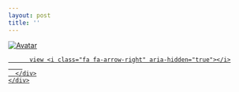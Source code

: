 ```yaml
---
layout: post
title: ''
---
```


<p class="imglist">

<div class="image-container">
  <a href="https://pic3.superbed.cn/item/5e0057e576085c3289a74a11.jpg"  data-fancybox="images">
    <img src="https://pic.superbed.cn/item/5e00580b76085c3289a76ab8.jpg" alt="Avatar" class="image" />
    <div class="overlay">
      <div class="text">
        
          view <i class="fa fa-arrow-right" aria-hidden="true"></i>
        
      </div>
    </div>
  </a>
</div>









<a href="https://pic3.superbed.cn/item/5e0057e576085c3289a74a14.jpg" data-fancybox="images"><img src="" /></a>
<a href="https://pic3.superbed.cn/item/5e0057e576085c3289a74a16.jpg" data-fancybox="images"><img src="" /></a>
<a href="https://pic3.superbed.cn/item/5e0057e576085c3289a74a18.jpg" data-fancybox="images"><img src="" /></a>
<a href="https://pic3.superbed.cn/item/5e0057e576085c3289a74a1a.jpg" data-fancybox="images"><img src="" /></a>
<a href="https://pic3.superbed.cn/item/5e0057e576085c3289a74a1c.jpg" data-fancybox="images"><img src="" /></a>
<a href="https://pic3.superbed.cn/item/5e0057e576085c3289a74a20.jpg" data-fancybox="images"><img src="" /></a>
<a href="https://pic3.superbed.cn/item/5e0057e576085c3289a74a22.jpg" data-fancybox="images"><img src="" /></a>
<a href="https://pic3.superbed.cn/item/5e0057e576085c3289a74a24.jpg" data-fancybox="images"><img src="" /></a>
<a href="https://pic3.superbed.cn/item/5e0057e576085c3289a74a26.jpg" data-fancybox="images"><img src="" /></a>
<a href="https://pic3.superbed.cn/item/5e0057e576085c3289a74a2a.jpg" data-fancybox="images"><img src="" /></a>
<a href="https://pic3.superbed.cn/item/5e0057e576085c3289a74a2d.jpg" data-fancybox="images"><img src="" /></a>
<a href="https://pic3.superbed.cn/item/5e0057e576085c3289a74a2f.jpg" data-fancybox="images"><img src="" /></a>
<a href="https://pic3.superbed.cn/item/5e0057e576085c3289a74a31.jpg" data-fancybox="images"><img src="" /></a>
<a href="https://pic3.superbed.cn/item/5e0057e576085c3289a74a34.jpg" data-fancybox="images"><img src="" /></a>
<a href="https://pic3.superbed.cn/item/5e0057e576085c3289a74a36.jpg" data-fancybox="images"><img src="" /></a>
<a href="https://pic3.superbed.cn/item/5e0057e576085c3289a74a39.jpg" data-fancybox="images"><img src="" /></a>
<a href="https://pic3.superbed.cn/item/5e0057e576085c3289a74a3c.jpg" data-fancybox="images"><img src="" /></a>
<a href="https://pic3.superbed.cn/item/5e0057e576085c3289a74a41.jpg" data-fancybox="images"><img src="" /></a>
<a href="https://pic3.superbed.cn/item/5e0057e576085c3289a74a48.jpg" data-fancybox="images"><img src="" /></a>
<a href="https://pic3.superbed.cn/item/5e0057e576085c3289a74a52.jpg" data-fancybox="images"><img src="" /></a>
<a href="https://pic3.superbed.cn/item/5e0057e576085c3289a74a59.jpg" data-fancybox="images"><img src="" /></a>
<a href="https://pic3.superbed.cn/item/5e0057e576085c3289a74a60.jpg" data-fancybox="images"><img src="" /></a>
<a href="https://pic3.superbed.cn/item/5e0057e576085c3289a74a66.jpg" data-fancybox="images"><img src="" /></a>
<a href="https://pic3.superbed.cn/item/5e0057e576085c3289a74a6d.jpg" data-fancybox="images"><img src="" /></a>
<a href="https://pic.superbed.cn/item/5e00580a76085c3289a76a7d.jpg" data-fancybox="images"><img src="" /></a>
<a href="https://pic.superbed.cn/item/5e00580a76085c3289a76a7f.jpg" data-fancybox="images"><img src="" /></a>
<a href="https://pic.superbed.cn/item/5e00580a76085c3289a76a81.jpg" data-fancybox="images"><img src="" /></a>
<a href="https://pic.superbed.cn/item/5e00580a76085c3289a76a83.jpg" data-fancybox="images"><img src="" /></a>
<a href="https://pic.superbed.cn/item/5e00580a76085c3289a76a85.jpg" data-fancybox="images"><img src="" /></a>
<a href="https://pic.superbed.cn/item/5e00580a76085c3289a76a89.jpg" data-fancybox="images"><img src="" /></a>
<a href="https://pic.superbed.cn/item/5e00580a76085c3289a76a8b.jpg" data-fancybox="images"><img src="" /></a>
<a href="https://pic.superbed.cn/item/5e00580a76085c3289a76a8d.jpg" data-fancybox="images"><img src="" /></a>
<a href="https://pic.superbed.cn/item/5e00580a76085c3289a76a8f.jpg" data-fancybox="images"><img src="" /></a>
<a href="https://pic.superbed.cn/item/5e00580a76085c3289a76a91.jpg" data-fancybox="images"><img src="" /></a>
<a href="https://pic.superbed.cn/item/5e00580a76085c3289a76a96.jpg" data-fancybox="images"><img src="" /></a>
<a href="https://pic.superbed.cn/item/5e00580a76085c3289a76a98.jpg" data-fancybox="images"><img src="" /></a>
<a href="https://pic.superbed.cn/item/5e00580a76085c3289a76a9a.jpg" data-fancybox="images"><img src="" /></a>
<a href="https://pic.superbed.cn/item/5e00580a76085c3289a76a9c.jpg" data-fancybox="images"><img src="" /></a>
<a href="https://pic.superbed.cn/item/5e00580a76085c3289a76a9e.jpg" data-fancybox="images"><img src="" /></a>
<a href="https://pic.superbed.cn/item/5e00580a76085c3289a76aa0.jpg" data-fancybox="images"><img src="" /></a>
<a href="https://pic.superbed.cn/item/5e00580a76085c3289a76aa2.jpg" data-fancybox="images"><img src="" /></a>
<a href="https://pic.superbed.cn/item/5e00580a76085c3289a76aa4.jpg" data-fancybox="images"><img src="" /></a>
<a href="https://pic.superbed.cn/item/5e00580b76085c3289a76aa8.jpg" data-fancybox="images"><img src="" /></a>
<a href="https://pic.superbed.cn/item/5e00580b76085c3289a76aaa.jpg" data-fancybox="images"><img src="" /></a>
<a href="https://pic.superbed.cn/item/5e00580b76085c3289a76aad.jpg" data-fancybox="images"><img src="" /></a>
<a href="https://pic.superbed.cn/item/5e00580b76085c3289a76ab0.jpg" data-fancybox="images"><img src="" /></a>
<a href="https://pic.superbed.cn/item/5e00580b76085c3289a76ab2.jpg" data-fancybox="images"><img src="" /></a>
<a href="https://pic.superbed.cn/item/5e00580b76085c3289a76ab5.jpg" data-fancybox="images"><img src="" /></a>
<a href="https://pic.superbed.cn/item/5e00580b76085c3289a76ab8.jpg" data-fancybox="images"><img src="" /></a>

</p>
